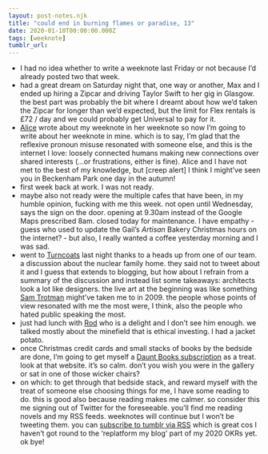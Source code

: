 ```yaml
---
layout: post-notes.njk
title: "could end in burning flames or paradise, 13"
date: 2020-01-10T00:00:00.000Z
tags: [weeknote]
tumblr_url: 
---
```



*   I had no idea whether to write a weeknote last Friday or not because I’d already posted two that week.
*   had a great dream on Saturday night that, one way or another, Max and I ended up hiring a Zipcar and driving Taylor Swift to her gig in Glasgow. the best part was probably the bit where I dreamt about how we’d taken the Zipcar for longer than we’d expected, but the limit for Flex rentals is £72 / day and we could probably get Universal to pay for it.
*   [Alice](https://alicebartlett.co.uk/) wrote about my weeknote in her weeknote so now I’m going to write about her weeknote in mine. which is to say, I’m glad that the reflexive pronoun misuse resonated with someone else, and this is the internet I love: loosely connected humans making new connections over shared interests (…or frustrations, either is fine). Alice and I have not met to the best of my knowledge, but \[creep alert\] I think I might’ve seen you in Beckenham Park one day in the autumn!
*   first week back at work. I was not ready.
*   maybe also not ready were the multiple cafes that have been, in my humble opinion, fucking with me this week. not open until Wednesday, says the sign on the door. opening at 9.30am instead of the Google Maps prescribed 8am. closed today for maintenance. I have empathy - guess who used to update the Gail’s _Artisan_ Bakery Christmas hours on the internet? - but also, I really wanted a coffee yesterday morning and I was sad.
*   went to [Turncoats](http://turncoats.world/london) last night thanks to a heads up from one of our team. a discussion about the nuclear family home. they said not to tweet about it and I guess that extends to blogging, but how about I refrain from a summary of the discussion and instead list some takeaways: architects look a lot like designers. the live art at the beginning was like something [Sam Trotman](http://www.ssw.org.uk/about/) might’ve taken me to in 2009. the people whose points of view resonated with me the most were, I think, also the people who hated public speaking the most.
*   just had lunch with [Rod](https://twitter.com/rod) who is a delight and I don’t see him enough. we talked mostly about the minefield that is ethical investing. I had a jacket potato.
*   once Christmas credit cards and small stacks of books by the bedside are done, I’m going to get myself a [Daunt Books subscription](https://dauntbooks.co.uk/shop/gifts/daunt-books-subscription/) as a treat. look at that website. it’s so calm. don’t you wish you were in the gallery or sat in one of those wicker chairs?
*   on which: to get through that bedside stack, and reward myself with the treat of someone else choosing things for me, I have some reading to do. this is good also because reading makes me calmer. so consider this me signing out of Twitter for the foreseeable. you’ll find me reading novels and my RSS feeds. weeknotes will continue but I won’t be tweeting them. you can [subscribe to tumblr via RSS](https://notes.annagoss.co/rss) which is great cos I haven’t got round to the ‘replatform my blog’ part of my 2020 OKRs yet. ok bye!
